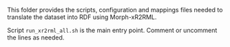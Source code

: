 This folder provides the scripts, configuration and mappings files needed to translate the dataset into RDF using Morph-xR2RML.

Script `run_xr2rml_all.sh` is the main entry point.
Comment or uncomment the lines as needed.

